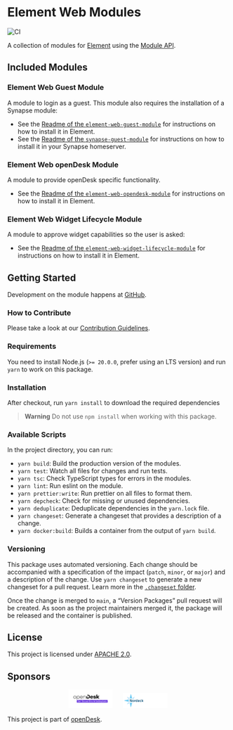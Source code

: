 # Element Web Modules

![CI](https://github.com/nordeck/element-web-modules/workflows/CI/badge.svg)

A collection of modules for [Element](https://github.com/vector-im/element-web/) using the [Module API](https://www.npmjs.com/package/@matrix-org/react-sdk-module-api).

## Included Modules

### Element Web Guest Module

A module to login as a guest.
This module also requires the installation of a Synapse module:

- See the [Readme of the `element-web-guest-module`](./packages/element-web-guest-module/README.md) for instructions on how to install it in Element.
- See the [Readme of the `synapse-guest-module`](./packages/synapse-guest-module/README.md) for instructions on how to install it in your Synapse homeserver.

### Element Web openDesk Module

A module to provide openDesk specific functionality.

- See the [Readme of the `element-web-opendesk-module`](./packages/element-web-opendesk-module/README.md) for instructions on how to install it in Element.

### Element Web Widget Lifecycle Module

A module to approve widget capabilities so the user is asked:

- See the [Readme of the `element-web-widget-lifecycle-module`](./packages/element-web-widget-lifecycle-module/README.md) for instructions on how to install it in Element.

## Getting Started

Development on the module happens at [GitHub](https://github.com/nordeck/element-web-modules).

### How to Contribute

Please take a look at our [Contribution Guidelines](https://github.com/nordeck/.github/blob/main/docs/CONTRIBUTING.md).

### Requirements

You need to install Node.js (`>= 20.0.0`, prefer using an LTS version) and run
`yarn` to work on this package.

### Installation

After checkout, run `yarn install` to download the required dependencies

> **Warning** Do not use `npm install` when working with this package.

### Available Scripts

In the project directory, you can run:

- `yarn build`: Build the production version of the modules.
- `yarn test`: Watch all files for changes and run tests.
- `yarn tsc`: Check TypeScript types for errors in the modules.
- `yarn lint`: Run eslint on the module.
- `yarn prettier:write`: Run prettier on all files to format them.
- `yarn depcheck`: Check for missing or unused dependencies.
- `yarn deduplicate`: Deduplicate dependencies in the `yarn.lock` file.
- `yarn changeset`: Generate a changeset that provides a description of a
  change.
- `yarn docker:build`: Builds a container from the output of `yarn build`.

### Versioning

This package uses automated versioning.
Each change should be accompanied with a specification of the impact (`patch`, `minor`, or `major`) and a description of the change.
Use `yarn changeset` to generate a new changeset for a pull request.
Learn more in the [`.changeset` folder](./.changeset).

Once the change is merged to `main`, a “Version Packages” pull request will be created.
As soon as the project maintainers merged it, the package will be released and the container is published.

## License

This project is licensed under [APACHE 2.0](./LICENSE).

## Sponsors

<p align="center">
   <a href="https://www.cio.bund.de/Webs/CIO/DE/digitale-loesungen/digitale-souveraenitaet/souveraener-arbeitsplatz/souverarner-arbeitsplatz-node.html"><img src="./docs/logos/OpenDesk_Logo_Claim_farbig.svg" alt="openDesk" width="20%"></a>
   &nbsp;&nbsp;&nbsp;&nbsp;
   <a href="https://www.nordeck.net/"><img src="./docs/logos/nordecklogo.png" alt="Nordeck" width="20%"></a>
</p>

This project is part of [openDesk](https://www.cio.bund.de/Webs/CIO/DE/digitale-loesungen/digitale-souveraenitaet/souveraener-arbeitsplatz/souverarner-arbeitsplatz-node.html).
